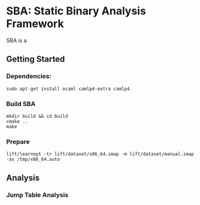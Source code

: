# SBA: Static Binary Analysis Framework
SBA is a

## Getting Started
### Dependencies:
```
sudo apt-get install ocaml camlp4-extra camlp4
```
### Build SBA
```
mkdir build && cd build
cmake ..
make
```
### Prepare
```
lift/learnopt -tr lift/dataset/x86_64.imap -m lift/dataset/manual.imap -as /tmp/x86_64.auto
```

## Analysis
### Jump Table Analysis


